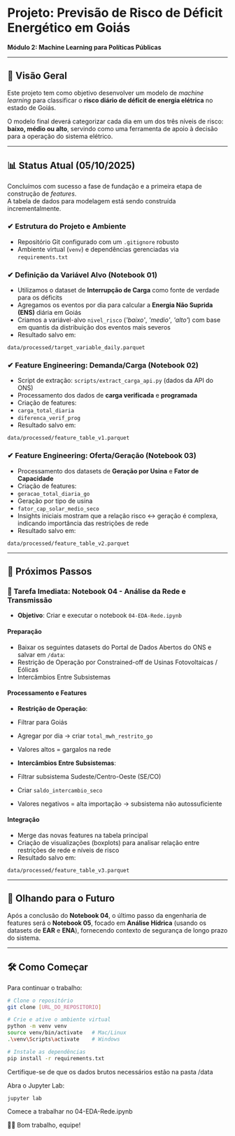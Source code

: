 # Projeto: Previsão de Risco de Déficit Energético em Goiás  
**Módulo 2: Machine Learning para Políticas Públicas**

---

## 📌 Visão Geral
Este projeto tem como objetivo desenvolver um modelo de *machine learning* para classificar o **risco diário de déficit de energia elétrica** no estado de Goiás.  

O modelo final deverá categorizar cada dia em um dos três níveis de risco: **baixo, médio ou alto**, servindo como uma ferramenta de apoio à decisão para a operação do sistema elétrico.

---

## 📊 Status Atual (05/10/2025)
Concluímos com sucesso a fase de fundação e a primeira etapa de construção de *features*.  
A tabela de dados para modelagem está sendo construída incrementalmente.

### ✔ Estrutura do Projeto e Ambiente
- Repositório Git configurado com um `.gitignore` robusto  
- Ambiente virtual (`venv`) e dependências gerenciadas via `requirements.txt`  

### ✔ Definição da Variável Alvo (Notebook 01)
- Utilizamos o dataset de **Interrupção de Carga** como fonte de verdade para os déficits  
- Agregamos os eventos por dia para calcular a **Energia Não Suprida (ENS)** diária em Goiás  
- Criamos a variável-alvo `nivel_risco` (*'baixo'*, *'medio'*, *'alto'*) com base em quantis da distribuição dos eventos mais severos  
- Resultado salvo em:  

```
data/processed/target_variable_daily.parquet
```


### ✔ Feature Engineering: Demanda/Carga (Notebook 02)
- Script de extração: `scripts/extract_carga_api.py` (dados da API do ONS)  
- Processamento dos dados de **carga verificada** e **programada**  
- Criação de features:
- `carga_total_diaria`
- `diferenca_verif_prog`  
- Resultado salvo em:  

```
data/processed/feature_table_v1.parquet
```


### ✔ Feature Engineering: Oferta/Geração (Notebook 03)
- Processamento dos datasets de **Geração por Usina** e **Fator de Capacidade**  
- Criação de features:
- `geracao_total_diaria_go`
- Geração por tipo de usina
- `fator_cap_solar_medio_seco`  
- Insights iniciais mostram que a relação risco ↔ geração é complexa, indicando importância das restrições de rede  
- Resultado salvo em:  

```
data/processed/feature_table_v2.parquet
```


---

## 🚀 Próximos Passos

### 📍 Tarefa Imediata: Notebook 04 - Análise da Rede e Transmissão
- **Objetivo**: Criar e executar o notebook `04-EDA-Rede.ipynb`  

#### Preparação
- Baixar os seguintes datasets do Portal de Dados Abertos do ONS e salvar em `/data`:
- Restrição de Operação por Constrained-off de Usinas Fotovoltaicas / Eólicas  
- Intercâmbios Entre Subsistemas  

#### Processamento e Features
- **Restrição de Operação**:  
- Filtrar para Goiás  
- Agregar por dia → criar `total_mwh_restrito_go`  
- Valores altos = gargalos na rede  

- **Intercâmbios Entre Subsistemas**:  
- Filtrar subsistema Sudeste/Centro-Oeste (SE/CO)  
- Criar `saldo_intercambio_seco`  
- Valores negativos = alta importação → subsistema não autossuficiente  

#### Integração
- Merge das novas features na tabela principal  
- Criação de visualizações (boxplots) para analisar relação entre restrições de rede e níveis de risco  
- Resultado salvo em:  


```
data/processed/feature_table_v3.parquet
```


---

## 🔮 Olhando para o Futuro
Após a conclusão do **Notebook 04**, o último passo da engenharia de features será o **Notebook 05**, focado em **Análise Hídrica** (usando os datasets de **EAR** e **ENA**), fornecendo contexto de segurança de longo prazo do sistema.

---

## 🛠 Como Começar
Para continuar o trabalho:

```bash
# Clone o repositório
git clone [URL_DO_REPOSITORIO]

# Crie e ative o ambiente virtual
python -m venv venv
source venv/bin/activate   # Mac/Linux
.\venv\Scripts\activate    # Windows

# Instale as dependências
pip install -r requirements.txt
```
Certifique-se de que os dados brutos necessários estão na pasta /data

Abra o Jupyter Lab:

```
jupyter lab
```

Comece a trabalhar no 04-EDA-Rede.ipynb

👨‍💻 Bom trabalho, equipe!
